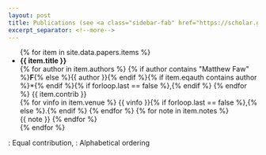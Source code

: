 ```yaml
---
layout: post
title: Publications (see <a class="sidebar-fab" href="https://scholar.google.com/citations?user=uzyYjPkAAAAJ&view_op=list_works&sortby=pubdate" target="_blank"><i class="fab fa-company fa-google"></i></a>)
excerpt_separator: <!--more-->
---
```


<ul>
{% for item in site.data.papers.items %}
    <li>
    <b>{{ item.title }}</b> <a href="{{ site.data.links[item.linkkey][item.linkver] }}"><i class="fa-regular fa-newspaper"></i></a>
    <!--<a href="{{ site.data.links[item.linkkey][item.linkver] }}">{{ item.title }}</a>-->
    <br>{% for author in item.authors %}
    {% if author contains "Matthew Faw" %}<b>F</b>{% else %}{{ author }}{% endif %}{% if item.eqauth contains author %}*{% endif %}{% if forloop.last == false %},{% endif %}
    {% endfor %}
    {{ item.contrib }}
    <br>{% for vinfo in item.venue %}
        {{ vinfo }}{% if forloop.last == false %},{% else %}.{% endif %}
    {% endfor %}
    {% for note in item.notes %}
        <br>{{ note }}
    {% endfor %}
    </li>
{% endfor %}
</ul>
<div class="message">
    <i class="fa-solid fa-asterisk"></i>: Equal contribution, <i class="fa-solid fa-arrow-down-a-z"></i>: Alphabetical ordering
</div>
